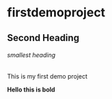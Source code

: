 # firstdemoproject

## Second Heading 

###### smallest heading 
This is my first demo project

**Hello this is bold**
